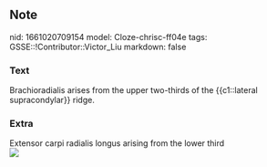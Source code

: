 ## Note
nid: 1661020709154
model: Cloze-chrisc-ff04e
tags: GSSE::!Contributor::Victor_Liu
markdown: false

### Text
Brachioradialis arises from the upper two-thirds of the {{c1::lateral supracondylar}} ridge.

### Extra
<div>
  Extensor carpi radialis longus arising from the lower third
</div><img src=
"paste-14be400786388be18c7baa734097e18df2c8799f.jpg">
